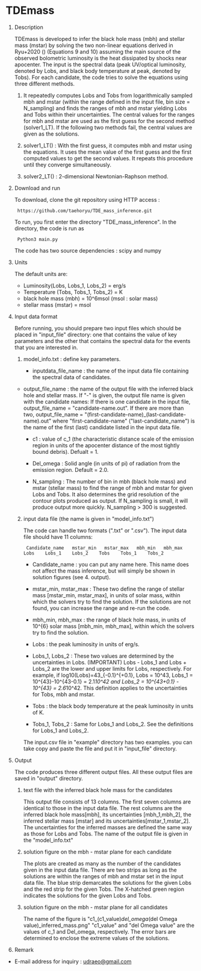 # TDEmass


1. Description

	TDEmass is developed to infer the black hole mass (mbh) and stellar mass (mstar) by solving the two non-linear equations derived in Ryu+2020 () 
  (Equations 9 and 10) assuming the main source of the observed bolometric luminosity is the heat dissipated by shocks near apocenter. 
  The input is the spectral data (peak UV/optical luminosity, denoted by Lobs, and black body temperature at peak, denoted by Tobs). 
  For each candidate, the code tries to solve the equations using three different methods.
	
	1) It repeatedly computes Lobs and Tobs from logarithmically sampled mbh and mstar (within the range defined in the input file, bin size = N_sampling) 
  and finds the ranges of mbh and mstar yielding Lobs and Tobs within their uncertainties. The central values for the ranges for mbh and mstar are used 
  as the first guess for the second method (solver1_LT). If the following two methods fail, the central values are given as the solutions.

	2) solver1_LT() : With the first guess, it computes mbh and mstar using the equations. It uses the mean value of the first guess and the first computed values 
  to get the second values. It repeats this procedure until they converge simultaneously.

	3) solver2_LT() : 2-dimensional Newtonian-Raphson method.


2. Download and run

	To download, clone the git repository using HTTP access :

		https://github.com/taehoryu/TDE_mass_inference.git

	To run, you first enter the directory "TDE_mass_inference". In the directory, the code is run as

		Python3 main.py

	The code has two source dependencies : scipy and numpy

3. Units

	The default units are:

	- Luminosity(Lobs, Lobs_1, Lobs_2) = erg/s
	- Temperature (Tobs, Tobs_1, Tobs_2) = K
	- black hole mass (mbh) = 10^6msol (msol : solar mass)
	- stellar mass (mstar) = msol
 

3. Input data format

	Before running, you should prepare two input files which should be placed in "input_file" directory:  one that contains the value of key parameters and 
  the other that contains the spectral data for the events that you are interested in. 
 
	1) model_info.txt : define key parameters. 
	
		- inputdata_file_name : the name of the input data file containing the spectral data of candidates.
    
	  - output_file_name : the name of the output file with the inferred black hole and stellar mass. If "-" is given, the output file name is given 
                         with the candidate names: If there is one candidate in the input file, output_file_name = "candidate-name.out". If there are 
                         more than two, output_file_name = "(first-candidate-name)_(last-candidate-name).out" where "first-candidate-name" ("last-candidate_name") 
                         is the name of the first (last) candidate listed in the input data file.
                         
		- c1 : value of c_1 (the characteristic distance scale of the emission region in units of the apocenter distance of the most tightly bound debris). Defualt = 1.
    
		- Del_omega : Solid angle (in units of pi) of radiation from the emission region. Default = 2.0.
    
		- N_sampling : The number of bin in mbh (black hole mass) and mstar (stellar mass) to find the range of mbh and mstar for given Lobs and Tobs. 
                   It also determines the grid resolution of the contour plots produced as output. If N_sampling is small, it will produce output more quickly. 
                   N_sampling > 300 is suggested.


	2) input data file (the name is given in "model_info.txt")

		The code can handle two formats (".txt" or ".csv"). The input data file should have 11 columns:

			Candidate_name   mstar_min   mstar_max   mbh_min   mbh_max    Lobs    Lobs_1    Lobs_2    Tobs    Tobs_1    Tobs_2


		- Candidate_name : you can put any name here. This name does not affect the mass inference, but will simply be shown in solution figures (see 4. output).

		- mstar_min, mstar_max : These two define the range of stellar mass [mstar_min, mstar_max], in units of solar mass, within which the solvers 
                             try to find the solution. If the solutions are not found, you can increase the range and re-run the code. 

		- mbh_min, mbh_max : the range of black hole mass, in units of 10^{6} solar mass [mbh_min, mbh_max], within which the solvers try to find the solution. 

		- Lobs  : the peak luminosity in units of erg/s. 
    
		- Lobs_1, Lobs_2 : These two values are determined by the uncertainties in Lobs. (IMPORTANT) Lobs - Lobs_1 and Lobs + Lobs_2 are the lower and upper limits 
                       for Lobs, respectively. For example, if log10(Lobs)=43_{-0.1}^{+0.1}, Lobs = 10^43, Lobs_1 = 10^{43}-10^{43-0.1} = 2.1*10^42 and 
                       Lobs_2 = 10^{43+0.1} - 10^{43} = 2.6*10^42. This definition applies to the uncertainties for Tobs, mbh and mstar.

		- Tobs : the black body temperature at the peak luminosity in units of K.

		- Tobs_1, Tobs_2 : Same for Lobs_1 and Lobs_2. See the definitions for Lobs_1 and Lobs_2.

		The input.csv file in "example" directory has two examples. you can take copy and paste the file and put it in "input_file" directory.

4. Output

	The code produces three different output files. All these output files are saved in "output" directory.

	1) text file with the inferred black hole mass for the candidates

		This output file consists of 13 columns. The first seven columns are identical to those in the input data file. 
    The rest columns are the inferred black hole mass[mbh], its uncertainties [mbh_1,mbh_2], the inferred stellar mass [mstar] 
    and its uncertainties[mstar_1,mstar_2]. The uncertainties for the inferred masses are defined the same way as those for Lobs and Tobs. 
    The name of the output file is given in the "model_info.txt"

	2) solution figure on the mbh - mstar plane for each candidate

		The plots are created as many as the number of the candidates given in the input data file. There are two strips as long as the solutions 
    are within the ranges of mbh and mstar set in the input data file. The blue strip demarcates the solutions for the given Lobs and the red strip 
    for the given Tobs. The X-hatched green region indicates the solutions for the given Lobs and Tobs. 

	3) solution figure on the mbh - mstar plane for all candidates

		The name of the figure is  "c1_(c1_value)_del_omega_(del Omega value)_inferred_mass.png"
		"c1_value" and "del Omega value" are the values of c_1 and Del_omega, respectively.
		The error bars are determined to enclose the extreme values of the solutions. 

5. Remark

- E-mail address for inquiry : udraeo@gmail.com
